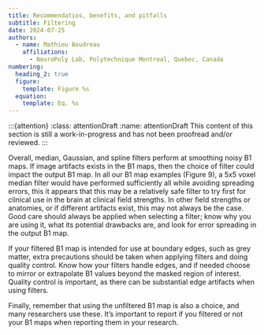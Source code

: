 ```yaml
---
title: Recommendatios, benefits, and pitfalls
subtitle: Filtering
date: 2024-07-25
authors:
  - name: Mathieu Boudreau
    affiliations:
      - NeuroPoly Lab, Polytechnique Montreal, Quebec, Canada
numbering:
  heading_2: true
  figure:
    template: Figure %s
  equation:
    template: Eq. %s
---
```


:::{attention}
:class: attentionDraft
:name: attentionDraft
This content of this section is still a work-in-progress and has not been proofread and/or reviewed.
:::

Overall, median, Gaussian, and spline filters perform at smoothing noisy B1 maps. If image artifacts exists in the B1 maps, then the choice of filter could impact the output B1 map.  In all our B1 map examples (Figure 9), a 5x5 voxel median filter would have performed sufficiently all while avoiding spreading errors, this it appears that this may be a relatively safe filter to try first for clinical use in the brain at clinical field strengths. In other field strengths or anatomies, or if different artifacts exist, this may not always be the case. Good care should always be applied when selecting a filter; know why you are using it, what its potential drawbacks are, and look for error spreading in the output B1 map. 

If your filtered B1 map is intended for use at boundary edges, such as grey matter, extra precautions should be taken when applying filters and doing quality control. Know how your filters handle edges, and if needed choose to mirror or extrapolate B1 values beyond the masked region of interest. Quality control is important, as there can be substantial edge artifacts when using filters. 


Finally, remember that using the unfiltered B1 map is also a choice, and many researchers use these. It’s important to report if you filtered or not your B1 maps when reporting them in your research.
